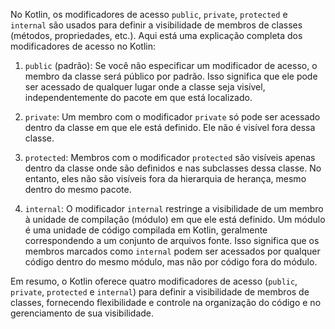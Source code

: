 No Kotlin, os modificadores de acesso `public`, `private`, `protected` e `internal` são usados para definir a visibilidade de membros de classes (métodos, propriedades, etc.). Aqui está uma explicação completa dos modificadores de acesso no Kotlin:

1. `public` (padrão): Se você não especificar um modificador de acesso, o membro da classe será público por padrão. Isso significa que ele pode ser acessado de qualquer lugar onde a classe seja visível, independentemente do pacote em que está localizado.

2. `private`: Um membro com o modificador `private` só pode ser acessado dentro da classe em que ele está definido. Ele não é visível fora dessa classe.

3. `protected`: Membros com o modificador `protected` são visíveis apenas dentro da classe onde são definidos e nas subclasses dessa classe. No entanto, eles não são visíveis fora da hierarquia de herança, mesmo dentro do mesmo pacote.

4. `internal`: O modificador `internal` restringe a visibilidade de um membro à unidade de compilação (módulo) em que ele está definido. Um módulo é uma unidade de código compilada em Kotlin, geralmente correspondendo a um conjunto de arquivos fonte. Isso significa que os membros marcados como `internal` podem ser acessados por qualquer código dentro do mesmo módulo, mas não por código fora do módulo.

Em resumo, o Kotlin oferece quatro modificadores de acesso (`public`, `private`, `protected` e `internal`) para definir a visibilidade de membros de classes, fornecendo flexibilidade e controle na organização do código e no gerenciamento de sua visibilidade.